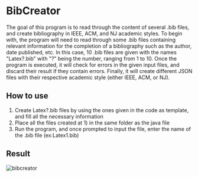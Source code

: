 # BibCreator
The goal of this program is to read through the content of several .bib files, and create bibliography in IEEE, ACM, and NJ academic styles. To begin with, the program will need to read through some .bib files containing relevant information for the completion of a bibliography such as the author, date published, etc. In this case, 10 .bib files are given with the names "Latex?.bib" with "?" being the number, ranging from 1 to 10. Once the program is executed, it will check for errors in the given input files, and discard their result if they contain errors. Finally, it will create different JSON files with their respective academic style (either IEEE, ACM, or NJ). 
## How to use
1. Create Latex?.bib files by using the ones given in the code as template, and fill all the necessary information
2. Place all the files created at 1) in the same folder as the java file
3. Run the program, and once prompted to input the file, enter the name of the .bib file (ex:Latex1.bib)
## Result
![bibcreator](https://user-images.githubusercontent.com/35940376/43357203-dca52946-924b-11e8-91ec-bd82d7df8123.gif)

